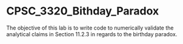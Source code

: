# CPSC_3320_Bithday_Paradox
The objective of this lab is to write code to numerically validate the analytical claims in Section 11.2.3 in regards to the birthday paradox.
